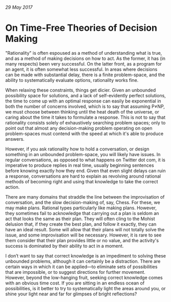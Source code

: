 ###### 29 May 2017
# On Time-Free Theories of Decision Making
<!--blurb: A brief note on "rationality"-->

"Rationality" is often espoused as a method of understanding what is true, and as a method of making decisions on how to act. As the former, it has (in many respects) been very successful. On the latter front, as a program for an agent, it is often somewhat less successful. In areas where decisions can be made with substantial delay, there is a finite problem-space, and the ability to systematically evaluate options, rationality works fine.

When relaxing these constraints, things get dicier. Given an unbounded possibility space for solutions, and a lack of self-evidently perfect solutions, the time to come up with an optimal response can easily be exponential in both the number of concerns involved, which is to say that assuming P≠NP, we must choose between thinking until the heat death of the universe, or caring about the time it takes to formulate a response. This is not to say that rationality consists solely of exhaustively searching problem spaces; only to point out that almost any decision-making problem operating on open problem-spaces must contend with the speed at which it's able to produce answers.

However, if you ask rationality how to hold a conversation, or design something in an unbounded problem-space, you will likely have issues. In regular conversations, as opposed to what happens on Twitter dot com, it is imperative to produce replies in real time, usually beginning sentences before knowing exactly how they end. Given that even slight delays can ruin a response, conversations are hard to explain as revolving around rational methods of becoming right and using that knowledge to take the correct action.

There are many domains that straddle the line between the improvisation of conversation, and the slow decision-making of, say, Chess. For these, we may make plans. Rational types particularly like making plans. However, they sometimes fail to acknowledge that carrying out a plan is seldom an act that looks the same as their plan. They will often cling to the Mohist delusion that, if they create the best plan, and follow it exactly, they can have an ideal result. Some will allow that their plans will not totally solve the issue, and some improvisation will be necessary. However, it is rare to see them consider that their plan provides little or no value, and the activity's success is dominated by their ability to act in a moment.

I don’t want to say that correct knowledge is an impediment to solving these unbounded problems, although it can certainly be a distraction. There are certain ways in which it can be applied—to eliminate sets of possibilities that are impossible, or to suggest directions for further movement. However, beyond the low-hanging fruit, seeking correct knowledge comes with an obvious time cost. If you are sitting in an endless ocean of possibilities, is it better to try to systematically light the areas around you, or shine your light near and far for glimpses of bright reflections?